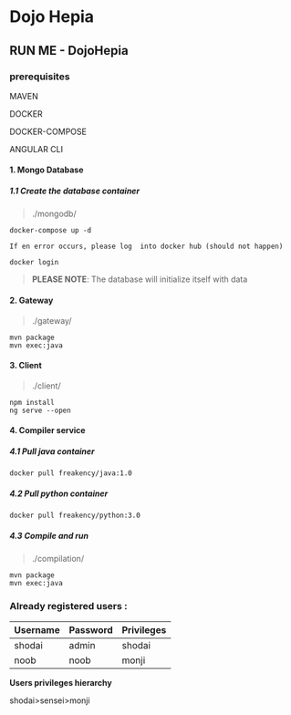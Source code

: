 # Dojo Hepia


## RUN ME - DojoHepia

### prerequisites

<p>MAVEN</p>
<p>DOCKER</p>
<p>DOCKER-COMPOSE</p>
<p>ANGULAR CLI</p>

#### 1. Mongo Database

##### 1.1 Create the database container

>./mongodb/

```
docker-compose up -d
```

`If en error occurs, please log  into docker hub (should not happen)`

```
docker login
```

> **PLEASE NOTE**: The database will initialize itself with data

#### 2. Gateway
>./gateway/
```
mvn package
mvn exec:java
```
#### 3. Client

>./client/
```
npm install
ng serve --open
```

#### 4. Compiler service

##### 4.1 Pull java container

```
docker pull freakency/java:1.0
```
##### 4.2 Pull python container

```
docker pull freakency/python:3.0
```
##### 4.3 Compile and run

>./compilation/
```
mvn package
mvn exec:java
```

### Already registered users :

| Username | Password | Privileges |
|----------|----------|------------|
| shodai   | admin   | shodai     |
| noob   | noob   | monji     |

<b>Users privileges hierarchy</b>

<p>shodai>sensei>monji</p>


